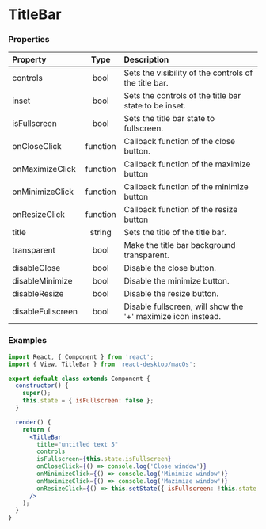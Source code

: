 # TitleBar

### Properties

Property            | Type         | Description
:------------------ | :-----------:| :----------
controls            | bool         | Sets the visibility of the controls of the title bar.
inset               | bool         | Sets the controls of the title bar state to be inset.
isFullscreen        | bool         | Sets the title bar state to fullscreen.
onCloseClick        | function     | Callback function of the close button.
onMaximizeClick     | function     | Callback function of the maximize button
onMinimizeClick     | function     | Callback function of the minimize button
onResizeClick       | function     | Callback function of the resize button
title               | string       | Sets the title of the title bar.
transparent         | bool         | Make the title bar background transparent.
disableClose        | bool         | Disable the close button.
disableMinimize     | bool         | Disable the minimize button.
disableResize       | bool         | Disable the resize button.
disableFullscreen   | bool         | Disable fullscreen, will show the '+' maximize icon instead.

### Examples

```jsx
import React, { Component } from 'react';
import { View, TitleBar } from 'react-desktop/macOs';

export default class extends Component {
  constructor() {
    super();
    this.state = { isFullscreen: false };
  }

  render() {
    return (
      <TitleBar
        title="untitled text 5"
        controls
        isFullscreen={this.state.isFullscreen}
        onCloseClick={() => console.log('Close window')}
        onMinimizeClick={() => console.log('Minimize window')}
        onMaximizeClick={() => console.log('Mazimize window')}
        onResizeClick={() => this.setState({ isFullscreen: !this.state.isFullscreen })}
      />
    );
  }
}
```
